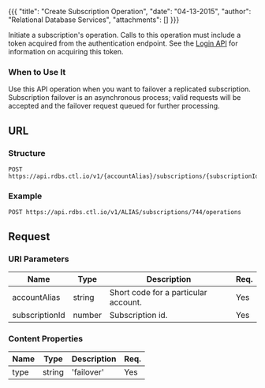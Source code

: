 {{{
  "title": "Create Subscription Operation",
  "date": "04-13-2015",
  "author": "Relational Database Services",
  "attachments": []
}}}

Initiate a subscription's operation. Calls to this operation must include a token acquired from the authentication endpoint. See the [Login API](../Authentication/login.md) for information on acquiring this token.

### When to Use It

Use this API operation when you want to failover a replicated subscription. Subscription failover is an asynchronous process; valid requests will be accepted and the failover request queued for further processing.

## URL

### Structure

    POST https://api.rdbs.ctl.io/v1/{accountAlias}/subscriptions/{subscriptionId}/operations

### Example

    POST https://api.rdbs.ctl.io/v1/ALIAS/subscriptions/744/operations

## Request

### URI Parameters

| Name | Type | Description | Req. |
| --- | --- | --- | --- |
| accountAlias | string | Short code for a particular account. | Yes |
| subscriptionId | number | Subscription id. | Yes |

### Content Properties

| Name | Type | Description | Req. |
| --- | --- | --- | --- |
| type | string | 'failover' | Yes |

